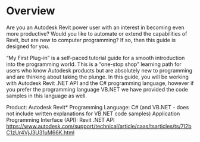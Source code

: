 # Overview
Are you an Autodesk Revit power user with an interest in becoming even more productive? Would you like to automate or extend the capabilities of Revit, but are new to computer programming? If so, then this guide is designed for you.

“My First Plug-in” is a self-paced tutorial guide for a smooth introduction into the programming world. This is a “one-stop shop” learning path for users who know Autodesk products but are absolutely new to programming and are thinking about taking the plunge. In this guide, you will be working with Autodesk Revit .NET API and the C# programming language, however if you prefer the programming language VB.NET we have provided the code samples in this language as well.

Product: Autodesk Revit*
Programming Language: C# (and VB.NET - does not include written explanations for VB.NET code samples)
Application Programming Interface (API): Revit .NET API
https://www.autodesk.com/support/technical/article/caas/tsarticles/ts/7I2bC1zUr4VjJ3U31uM66K.html
